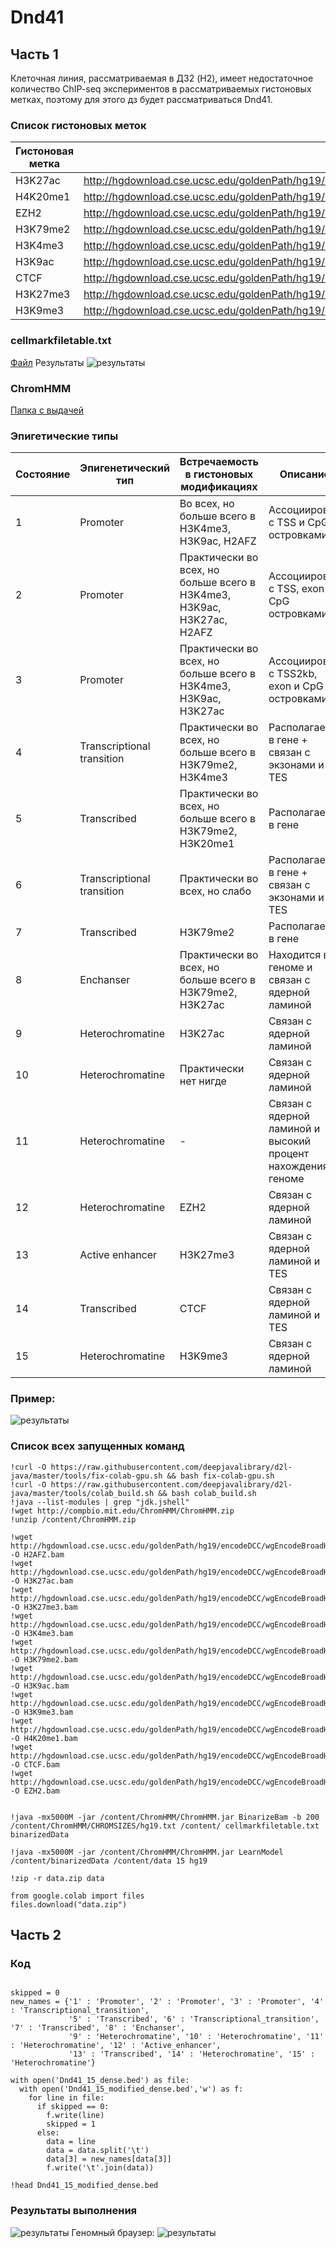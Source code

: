 # Dnd41
## Часть 1

Клеточная линия, рассматриваемая в ДЗ2 (H2), имеет недостаточное количество ChIP-seq экспериментов в рассматриваемых гистоновых метках, поэтому для этого дз будет рассматриваться Dnd41.

### Список гистоновых меток

| Гистоновая метка | Ссылка |
|------------------|--------|
|   H3K27ac          |    http://hgdownload.cse.ucsc.edu/goldenPath/hg19/encodeDCC/wgEncodeBroadHistone/wgEncodeBroadHistoneHepg2H2azStdAlnRep1.bam    |
|   H4K20me1        |    http://hgdownload.cse.ucsc.edu/goldenPath/hg19/encodeDCC/wgEncodeBroadHistone/wgEncodeBroadHistoneHepg2H3k04me1StdAlnRep1.bam    |
|   EZH2        |    http://hgdownload.cse.ucsc.edu/goldenPath/hg19/encodeDCC/wgEncodeBroadHistone/wgEncodeBroadHistoneHepg2H3k09me3AlnRep1.bam    |
|   H3K79me2        |    http://hgdownload.cse.ucsc.edu/goldenPath/hg19/encodeDCC/wgEncodeBroadHistone/wgEncodeBroadHistoneHepg2H3k4me2StdAlnRep1.bam    |
|   H3K4me3         |    http://hgdownload.cse.ucsc.edu/goldenPath/hg19/encodeDCC/wgEncodeBroadHistone/wgEncodeBroadHistoneHepg2H3k9acStdAlnRep1.bam    |
|   H3K9ac        |    http://hgdownload.cse.ucsc.edu/goldenPath/hg19/encodeDCC/wgEncodeBroadHistone/wgEncodeBroadHistoneHepg2H3k27acStdAlnRep1.bam    |
|   CTCF       |    http://hgdownload.cse.ucsc.edu/goldenPath/hg19/encodeDCC/wgEncodeBroadHistone/wgEncodeBroadHistoneHepg2H3k36me3StdAlnRep1.bam    |
|   H3K27me3       |    http://hgdownload.cse.ucsc.edu/goldenPath/hg19/encodeDCC/wgEncodeBroadHistone/wgEncodeBroadHistoneHepg2H3k79me2StdAlnRep1.bam    |
|   H3K9me3       |    http://hgdownload.cse.ucsc.edu/goldenPath/hg19/encodeDCC/wgEncodeBroadHistone/wgEncodeBroadHistoneHepg2H4k20me1StdAlnRep1.bam    |

### cellmarkfiletable.txt
[Файл](./cellmarkfiletable.txt)
Результаты
![результаты](https://drive.google.com/uc?export=view&id=1WlPH_zyFcgjpveb5BkcgiwYwG0cqvhNC)
### ChromHMM
[Папка с выдачей](./data/)
### Эпигетические типы

| Состояние | Эпигенетический тип |Встречаемость в гистоновых модификациях| Описание | 
|-----------|----------|------|----------|
|     1     |  Promoter  | Во всех, но больше всего в H3K4me3, H3K9ac, H2AFZ |Ассоциирован с TSS и CpG островками 
|     2     |  Promoter |Практически во всех, но больше всего в H3K4me3, H3K9ac, H3K27ac, H2AFZ   |  Ассоциирован с TSS, exon и CpG островками
|     3     |  Promoter | Практически во всех, но больше всего в H3K4me3, H3K9ac, H3K27ac   |  Ассоциирован с TSS2kb, exon и CpG островками 
|     4     |  Transcriptional transition |  Практически во всех, но больше всего в H3K79me2, H3K4me3 |   Располагается в гене + связан с экзонами и TES 
|     5     |  Transcribed | Практически во всех, но больше всего в H3K79me2, H3K20me1    | Располагается в гене 
|     6     |  Transcriptional transition  | Практически во всех, но слабо | Располагается в гене + связан с экзонами и TES 
|     7     |  Transcribed |   H3K79me2 |Располагается в гене |
|     8     |  Enchanser | Практически во всех, но больше всего в H3K79me2, H3K27ac   | Находится в геноме и связан с ядерной ламиной  
|     9     |  Heterochromatine |  H3K27ac   | Связан с ядерной ламиной
|    10     |   Heterochromatine |   Практически нет нигде  | Связан с ядерной ламиной     
|11 |  Heterochromatine |  -   | Связан с ядерной ламиной  и высокий процент нахождения в геноме   
|12|  Heterochromatine |   EZH2  | Связан с ядерной ламиной     
|13|  Active enhancer |   H3K27me3  | Связан с ядерной ламиной и TES    
|14|  Transcribed |   CTCF  | Связан с ядерной ламиной  и TES    
|15|  Heterochromatine |   H3K9me3  | Связан с ядерной ламиной|
 ### Пример:
   ![результаты](https://drive.google.com/uc?export=view&id=1wPTs0XbDrGHVk3S33fBs3vBNamXdwgfk)
   
### Список всех запущенных команд
```
!curl -O https://raw.githubusercontent.com/deepjavalibrary/d2l-java/master/tools/fix-colab-gpu.sh && bash fix-colab-gpu.sh
!curl -O https://raw.githubusercontent.com/deepjavalibrary/d2l-java/master/tools/colab_build.sh && bash colab_build.sh
!java --list-modules | grep "jdk.jshell"
!wget http://compbio.mit.edu/ChromHMM/ChromHMM.zip
!unzip /content/ChromHMM.zip

!wget http://hgdownload.cse.ucsc.edu/goldenPath/hg19/encodeDCC/wgEncodeBroadHistone/wgEncodeBroadHistoneDnd41H2azAlnRep1.bam -O H2AFZ.bam
!wget http://hgdownload.cse.ucsc.edu/goldenPath/hg19/encodeDCC/wgEncodeBroadHistone/wgEncodeBroadHistoneDnd41H3k27acAlnRep1.bam -O H3K27ac.bam
!wget http://hgdownload.cse.ucsc.edu/goldenPath/hg19/encodeDCC/wgEncodeBroadHistone/wgEncodeBroadHistoneDnd41H3k27me3AlnRep1.bam -O H3K27me3.bam
!wget http://hgdownload.cse.ucsc.edu/goldenPath/hg19/encodeDCC/wgEncodeBroadHistone/wgEncodeBroadHistoneDnd41H3k04me3AlnRep1.bam -O H3K4me3.bam
!wget http://hgdownload.cse.ucsc.edu/goldenPath/hg19/encodeDCC/wgEncodeBroadHistone/wgEncodeBroadHistoneDnd41H3k79me2AlnRep1.bam -O H3K79me2.bam
!wget http://hgdownload.cse.ucsc.edu/goldenPath/hg19/encodeDCC/wgEncodeBroadHistone/wgEncodeBroadHistoneDnd41H3k09acAlnRep1.bam -O H3K9ac.bam
!wget http://hgdownload.cse.ucsc.edu/goldenPath/hg19/encodeDCC/wgEncodeBroadHistone/wgEncodeBroadHistoneDnd41H3k09me3AlnRep1.bam -O H3K9me3.bam
!wget http://hgdownload.cse.ucsc.edu/goldenPath/hg19/encodeDCC/wgEncodeBroadHistone/wgEncodeBroadHistoneDnd41H4k20me1AlnRep1.bam -O H4K20me1.bam
!wget http://hgdownload.cse.ucsc.edu/goldenPath/hg19/encodeDCC/wgEncodeBroadHistone/wgEncodeBroadHistoneDnd41CtcfAlnRep1.bam -O CTCF.bam
!wget http://hgdownload.cse.ucsc.edu/goldenPath/hg19/encodeDCC/wgEncodeBroadHistone/wgEncodeBroadHistoneDnd41Ezh239875AlnRep1.bam -O EZH2.bam


!java -mx5000M -jar /content/ChromHMM/ChromHMM.jar BinarizeBam -b 200  /content/ChromHMM/CHROMSIZES/hg19.txt /content/ cellmarkfiletable.txt   binarizedData

!java -mx5000M -jar /content/ChromHMM/ChromHMM.jar LearnModel /content/binarizedData /content/data 15 hg19

!zip -r data.zip data

from google.colab import files
files.download("data.zip")
```
##  Часть 2
### Код
```

skipped = 0
new_names = {'1' : 'Promoter', '2' : 'Promoter', '3' : 'Promoter', '4' : 'Transcriptional_transition', 
             '5' : 'Transcribed', '6' : 'Transcriptional_transition', '7' : 'Transcribed', '8' : 'Enchanser', 
             '9' : 'Heterochromatine', '10' : 'Heterochromatine', '11' : 'Heterochromatine', '12' : 'Active_enhancer',
             '13' : 'Transcribed', '14' : 'Heterochromatine', '15' : 'Heterochromatine'}

with open('Dnd41_15_dense.bed') as file:
  with open('Dnd41_15_modified_dense.bed','w') as f:
    for line in file:
      if skipped == 0:
        f.write(line)
        skipped = 1
      else:
        data = line
        data = data.split('\t')
        data[3] = new_names[data[3]]
        f.write('\t'.join(data))
        
!head Dnd41_15_modified_dense.bed
```
### Результаты выполнения
![результаты](https://drive.google.com/uc?export=view&id=10_ZdQwX_uSxk3q5zQzthV30Rf5s7twgP)
Геномный браузер:
![результаты](https://drive.google.com/uc?export=view&id=1zUc708VhzTZsBEwqpEc-RUVoZYIcjWJW)
